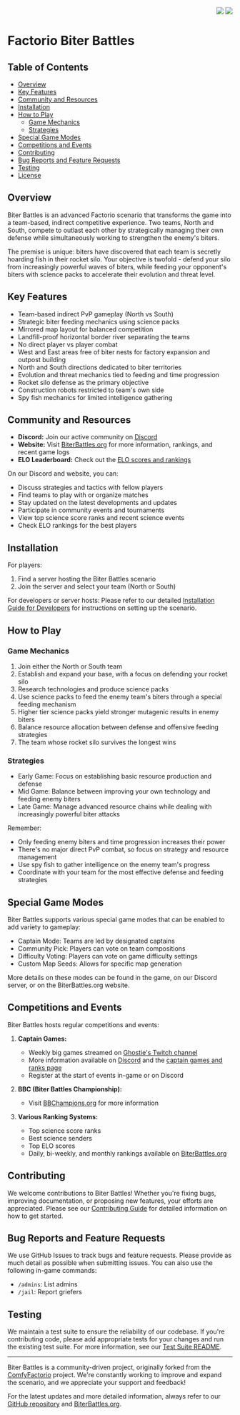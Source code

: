 <p align="right">
    <img src="https://img.shields.io/github/last-commit/Factorio-Biter-Battles/Factorio-Biter-Battles.svg">
    <img src="https://img.shields.io/github/forks/Factorio-Biter-Battles/Factorio-Biter-Battles.svg?label=Forks">
</p>

# Factorio Biter Battles

## Table of Contents
- [Overview](#overview)
- [Key Features](#key-features)
- [Community and Resources](#community-and-resources)
- [Installation](#installation)
- [How to Play](#how-to-play)
  - [Game Mechanics](#game-mechanics)
  - [Strategies](#strategies)
- [Special Game Modes](#special-game-modes)
- [Competitions and Events](#competitions-and-events)
- [Contributing](#contributing)
- [Bug Reports and Feature Requests](#bug-reports-and-feature-requests)
- [Testing](#testing)
- [License](#license)

## Overview
Biter Battles is an advanced Factorio scenario that transforms the game into a team-based, indirect competitive experience. Two teams, North and South, compete to outlast each other by strategically managing their own defense while simultaneously working to strengthen the enemy's biters.

The premise is unique: biters have discovered that each team is secretly hoarding fish in their rocket silo. Your objective is twofold - defend your silo from increasingly powerful waves of biters, while feeding your opponent's biters with science packs to accelerate their evolution and threat level.

## Key Features
- Team-based indirect PvP gameplay (North vs South)
- Strategic biter feeding mechanics using science packs
- Mirrored map layout for balanced competition
- Landfill-proof horizontal border river separating the teams
- No direct player vs player combat
- West and East areas free of biter nests for factory expansion and outpost building
- North and South directions dedicated to biter territories
- Evolution and threat mechanics tied to feeding and time progression
- Rocket silo defense as the primary objective
- Construction robots restricted to team's own side
- Spy fish mechanics for limited intelligence gathering

## Community and Resources
- **Discord:** Join our active community on [Discord](https://discord.gg/ZsNNTcPfXm)
- **Website:** Visit [BiterBattles.org](https://www.biterbattles.org/) for more information, rankings, and recent game logs
- **ELO Leaderboard:** Check out the [ELO scores and rankings](https://bb-raven.patrol.neutrino.re/leaderboards/)

On our Discord and website, you can:
- Discuss strategies and tactics with fellow players
- Find teams to play with or organize matches
- Stay updated on the latest developments and updates
- Participate in community events and tournaments
- View top science score ranks and recent science events
- Check ELO rankings for the best players

## Installation
For players:
1. Find a server hosting the Biter Battles scenario
2. Join the server and select your team (North or South)

For developers or server hosts:
Please refer to our detailed [Installation Guide for Developers](installation-guide.md) for instructions on setting up the scenario.

## How to Play

### Game Mechanics
1. Join either the North or South team
2. Establish and expand your base, with a focus on defending your rocket silo
3. Research technologies and produce science packs
4. Use science packs to feed the enemy team's biters through a special feeding mechanism
5. Higher tier science packs yield stronger mutagenic results in enemy biters
6. Balance resource allocation between defense and offensive feeding strategies
7. The team whose rocket silo survives the longest wins

### Strategies
- Early Game: Focus on establishing basic resource production and defense
- Mid Game: Balance between improving your own technology and feeding enemy biters
- Late Game: Manage advanced resource chains while dealing with increasingly powerful biter attacks

Remember:
- Only feeding enemy biters and time progression increases their power
- There's no major direct PvP combat, so focus on strategy and resource management
- Use spy fish to gather intelligence on the enemy team's progress
- Coordinate with your team for the most effective defense and feeding strategies

## Special Game Modes
Biter Battles supports various special game modes that can be enabled to add variety to gameplay:
- Captain Mode: Teams are led by designated captains
- Community Pick: Players can vote on team compositions
- Difficulty Voting: Players can vote on game difficulty settings
- Custom Map Seeds: Allows for specific map generation

More details on these modes can be found in the game, on our Discord server, or on the BiterBattles.org website.

## Competitions and Events
Biter Battles hosts regular competitions and events:

1. **Captain Games:**
   - Weekly big games streamed on [Ghostie's Twitch channel](https://www.twitch.tv/og_gh0stie)
   - More information available on [Discord](https://discord.gg/ZsNNTcPfXm) and the [captain games and ranks page](https://biterbattles.org/index.php?r=captain%2Findex)
   - Register at the start of events in-game or on Discord

2. **BBC (Biter Battles Championship):**
   - Visit [BBChampions.org](https://bbchampions.org/) for more information

3. **Various Ranking Systems:**
   - Top science score ranks
   - Best science senders
   - Top ELO scores
   - Daily, bi-weekly, and monthly rankings available on [BiterBattles.org](https://www.biterbattles.org/)

## Contributing
We welcome contributions to Biter Battles! Whether you're fixing bugs, improving documentation, or proposing new features, your efforts are appreciated. Please see our [Contributing Guide](contributing.md) for detailed information on how to get started.

## Bug Reports and Feature Requests
We use GitHub Issues to track bugs and feature requests. Please provide as much detail as possible when submitting issues. You can also use the following in-game commands:
- `/admins`: List admins
- `/jail`: Report griefers

## Testing
We maintain a test suite to ensure the reliability of our codebase. If you're contributing code, please add appropriate tests for your changes and run the existing test suite. For more information, see our [Test Suite README](tests/readme.md).


---

Biter Battles is a community-driven project, originally forked from the [ComfyFactorio](https://github.com/M3wM3w/ComfyFactorio) project. We're constantly working to improve and expand the scenario, and we appreciate your support and feedback!

For the latest updates and more detailed information, always refer to our [GitHub repository](https://github.com/Factorio-Biter-Battles/Factorio-Biter-Battles) and [BiterBattles.org](https://www.biterbattles.org/).
